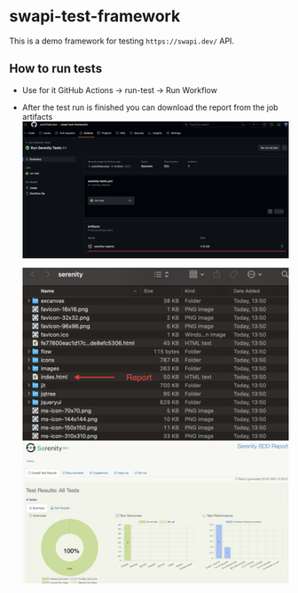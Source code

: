 # swapi-test-framework

This is a demo framework for testing `https://swapi.dev/` API.

## How to run tests

- Use for it GitHub Actions -> run-test -> Run Workflow
- After the test run is finished you can download the report from the job artifacts![src1.png](pic/src1.png)

  ![src2.png](pic/src2.png)![src3.png](pic/src3.png)
